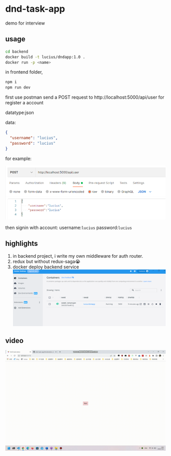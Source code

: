 # dnd-task-app

demo for interview

## usage

```sh
cd backend
docker build -t lucius/dndapp:1.0 .
docker run -p <name>
```

in frontend folder,

```sh
npm i
npm run dev
```

first use postman send a POST request to http://localhost:5000/api/user for register a account

datatype:json

data:

```json
{
  "username": "lucius",
  "password": "lucius"
}
```

for example:

![](register.png)

then signin with account:
username:`lucius`
password:`lucius`

## highlights

1. in backend project, i write my own middleware for auth router.
2. redux but without redux-saga😭
3. docker deploy backend service
   ![](docker.png)

## video

![](video.gif)
